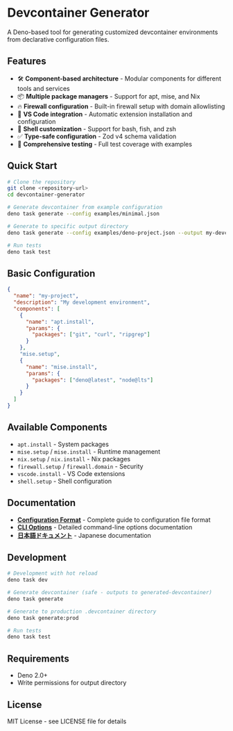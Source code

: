 # Devcontainer Generator

A Deno-based tool for generating customized devcontainer environments from
declarative configuration files.

## Features

- 🛠️ **Component-based architecture** - Modular components for different tools
  and services
- 📦 **Multiple package managers** - Support for apt, mise, and Nix
- 🔥 **Firewall configuration** - Built-in firewall setup with domain
  allowlisting
- 🎨 **VS Code integration** - Automatic extension installation and
  configuration
- 🐚 **Shell customization** - Support for bash, fish, and zsh
- ✅ **Type-safe configuration** - Zod v4 schema validation
- 🧪 **Comprehensive testing** - Full test coverage with examples

## Quick Start

```bash
# Clone the repository
git clone <repository-url>
cd devcontainer-generator

# Generate devcontainer from example configuration
deno task generate --config examples/minimal.json

# Generate to specific output directory
deno task generate --config examples/deno-project.json --output my-devcontainer

# Run tests
deno task test
```

## Basic Configuration

```json
{
  "name": "my-project",
  "description": "My development environment",
  "components": [
    {
      "name": "apt.install",
      "params": {
        "packages": ["git", "curl", "ripgrep"]
      }
    },
    "mise.setup",
    {
      "name": "mise.install",
      "params": {
        "packages": ["deno@latest", "node@lts"]
      }
    }
  ]
}
```

## Available Components

- `apt.install` - System packages
- `mise.setup` / `mise.install` - Runtime management
- `nix.setup` / `nix.install` - Nix packages
- `firewall.setup` / `firewall.domain` - Security
- `vscode.install` - VS Code extensions
- `shell.setup` - Shell configuration

## Documentation

- **[Configuration Format](docs/config-format.md)** - Complete guide to
  configuration file format
- **[CLI Options](docs/cli-options.md)** - Detailed command-line options
  documentation
- **[日本語ドキュメント](README.ja.md)** - Japanese documentation

## Development

```bash
# Development with hot reload
deno task dev

# Generate devcontainer (safe - outputs to generated-devcontainer)
deno task generate

# Generate to production .devcontainer directory
deno task generate:prod

# Run tests
deno task test
```

## Requirements

- Deno 2.0+
- Write permissions for output directory

## License

MIT License - see LICENSE file for details

